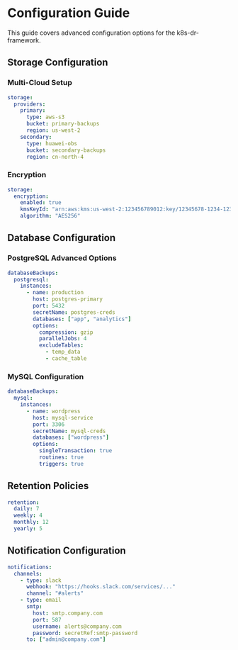 # Configuration Guide

This guide covers advanced configuration options for the k8s-dr-framework.

## Storage Configuration

### Multi-Cloud Setup

```yaml
storage:
  providers:
    primary:
      type: aws-s3
      bucket: primary-backups
      region: us-west-2
    secondary:
      type: huawei-obs
      bucket: secondary-backups
      region: cn-north-4
```

### Encryption

```yaml
storage:
  encryption:
    enabled: true
    kmsKeyId: "arn:aws:kms:us-west-2:123456789012:key/12345678-1234-1234-1234-123456789012"
    algorithm: "AES256"
```

## Database Configuration

### PostgreSQL Advanced Options

```yaml
databaseBackups:
  postgresql:
    instances:
      - name: production
        host: postgres-primary
        port: 5432
        secretName: postgres-creds
        databases: ["app", "analytics"]
        options:
          compression: gzip
          parallelJobs: 4
          excludeTables:
            - temp_data
            - cache_table
```

### MySQL Configuration

```yaml
databaseBackups:
  mysql:
    instances:
      - name: wordpress
        host: mysql-service
        port: 3306
        secretName: mysql-creds
        databases: ["wordpress"]
        options:
          singleTransaction: true
          routines: true
          triggers: true
```

## Retention Policies

```yaml
retention:
  daily: 7
  weekly: 4
  monthly: 12
  yearly: 5
```

## Notification Configuration

```yaml
notifications:
  channels:
    - type: slack
      webhook: "https://hooks.slack.com/services/..."
      channel: "#alerts"
    - type: email
      smtp:
        host: smtp.company.com
        port: 587
        username: alerts@company.com
        password: secretRef:smtp-password
      to: ["admin@company.com"]
```
